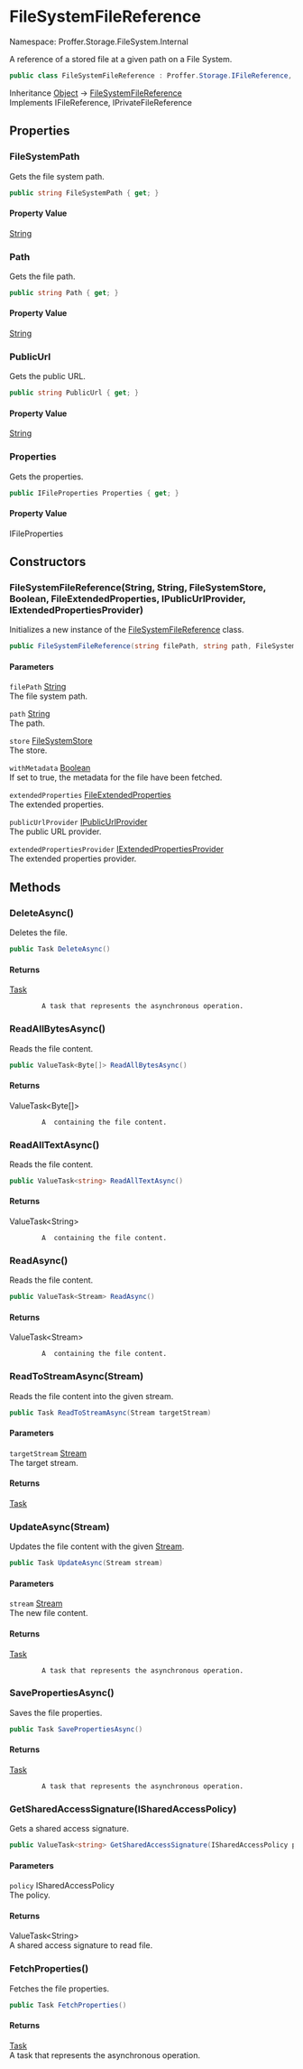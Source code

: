 # FileSystemFileReference

Namespace: Proffer.Storage.FileSystem.Internal

A reference of a stored file at a given path on a File System.

```csharp
public class FileSystemFileReference : Proffer.Storage.IFileReference, Proffer.Storage.IPrivateFileReference
```

Inheritance [Object](https://docs.microsoft.com/en-us/dotnet/api/system.object) → [FileSystemFileReference](./proffer.storage.filesystem.internal.filesystemfilereference.md)<br>
Implements IFileReference, IPrivateFileReference

## Properties

### **FileSystemPath**

Gets the file system path.

```csharp
public string FileSystemPath { get; }
```

#### Property Value

[String](https://docs.microsoft.com/en-us/dotnet/api/system.string)<br>

### **Path**

Gets the file path.

```csharp
public string Path { get; }
```

#### Property Value

[String](https://docs.microsoft.com/en-us/dotnet/api/system.string)<br>

### **PublicUrl**

Gets the public URL.

```csharp
public string PublicUrl { get; }
```

#### Property Value

[String](https://docs.microsoft.com/en-us/dotnet/api/system.string)<br>

### **Properties**

Gets the properties.

```csharp
public IFileProperties Properties { get; }
```

#### Property Value

IFileProperties<br>

## Constructors

### **FileSystemFileReference(String, String, FileSystemStore, Boolean, FileExtendedProperties, IPublicUrlProvider, IExtendedPropertiesProvider)**

Initializes a new instance of the [FileSystemFileReference](./proffer.storage.filesystem.internal.filesystemfilereference.md) class.

```csharp
public FileSystemFileReference(string filePath, string path, FileSystemStore store, bool withMetadata, FileExtendedProperties extendedProperties, IPublicUrlProvider publicUrlProvider, IExtendedPropertiesProvider extendedPropertiesProvider)
```

#### Parameters

`filePath` [String](https://docs.microsoft.com/en-us/dotnet/api/system.string)<br>
The file system path.

`path` [String](https://docs.microsoft.com/en-us/dotnet/api/system.string)<br>
The path.

`store` [FileSystemStore](./proffer.storage.filesystem.filesystemstore.md)<br>
The store.

`withMetadata` [Boolean](https://docs.microsoft.com/en-us/dotnet/api/system.boolean)<br>
If set to true, the metadata for the file have been fetched.

`extendedProperties` [FileExtendedProperties](./proffer.storage.filesystem.internal.fileextendedproperties.md)<br>
The extended properties.

`publicUrlProvider` [IPublicUrlProvider](./proffer.storage.filesystem.ipublicurlprovider.md)<br>
The public URL provider.

`extendedPropertiesProvider` [IExtendedPropertiesProvider](./proffer.storage.filesystem.iextendedpropertiesprovider.md)<br>
The extended properties provider.

## Methods

### **DeleteAsync()**

Deletes the file.

```csharp
public Task DeleteAsync()
```

#### Returns

[Task](https://docs.microsoft.com/en-us/dotnet/api/system.threading.tasks.task)<br>

            A task that represents the asynchronous operation.

### **ReadAllBytesAsync()**

Reads the file content.

```csharp
public ValueTask<Byte[]> ReadAllBytesAsync()
```

#### Returns

ValueTask&lt;Byte[]&gt;<br>

            A  containing the file content.

### **ReadAllTextAsync()**

Reads the file content.

```csharp
public ValueTask<string> ReadAllTextAsync()
```

#### Returns

ValueTask&lt;String&gt;<br>

            A  containing the file content.

### **ReadAsync()**

Reads the file content.

```csharp
public ValueTask<Stream> ReadAsync()
```

#### Returns

ValueTask&lt;Stream&gt;<br>

            A  containing the file content.

### **ReadToStreamAsync(Stream)**

Reads the file content into the given stream.

```csharp
public Task ReadToStreamAsync(Stream targetStream)
```

#### Parameters

`targetStream` [Stream](https://docs.microsoft.com/en-us/dotnet/api/system.io.stream)<br>
The target stream.

#### Returns

[Task](https://docs.microsoft.com/en-us/dotnet/api/system.threading.tasks.task)<br>

### **UpdateAsync(Stream)**

Updates the file content with the given [Stream](https://docs.microsoft.com/en-us/dotnet/api/system.io.stream).

```csharp
public Task UpdateAsync(Stream stream)
```

#### Parameters

`stream` [Stream](https://docs.microsoft.com/en-us/dotnet/api/system.io.stream)<br>
The new file content.

#### Returns

[Task](https://docs.microsoft.com/en-us/dotnet/api/system.threading.tasks.task)<br>

            A task that represents the asynchronous operation.

### **SavePropertiesAsync()**

Saves the file properties.

```csharp
public Task SavePropertiesAsync()
```

#### Returns

[Task](https://docs.microsoft.com/en-us/dotnet/api/system.threading.tasks.task)<br>

            A task that represents the asynchronous operation.

### **GetSharedAccessSignature(ISharedAccessPolicy)**

Gets a shared access signature.

```csharp
public ValueTask<string> GetSharedAccessSignature(ISharedAccessPolicy policy)
```

#### Parameters

`policy` ISharedAccessPolicy<br>
The policy.

#### Returns

ValueTask&lt;String&gt;<br>
A shared access signature to read file.

### **FetchProperties()**

Fetches the file properties.

```csharp
public Task FetchProperties()
```

#### Returns

[Task](https://docs.microsoft.com/en-us/dotnet/api/system.threading.tasks.task)<br>
A task that represents the asynchronous operation.
